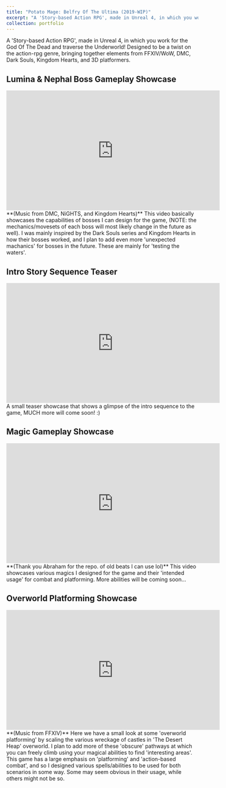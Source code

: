 ```yaml
---
title: "Potato Mage: Belfry Of The Ultima (2019-WIP)"
excerpt: "A 'Story-based Action RPG', made in Unreal 4, in which you work for the God Of The Dead and traverse the Underworld! Designed to be a twist on the action-rpg genre, bringing together elements from FFXIV/WoW, DMC, Dark Souls, Kingdom Hearts, and 3D platformers.<br/><img src='/images/PotatoBelfry/pot_img_000.png'>"
collection: portfolio
---
```

A 'Story-based Action RPG', made in Unreal 4, in which you work for the God Of The Dead and traverse the Underworld! Designed to be a twist on the action-rpg genre, bringing together elements from FFXIV/WoW, DMC, Dark Souls, Kingdom Hearts, and 3D platformers.

Lumina & Nephal Boss Gameplay Showcase
------
<iframe width="560" height="315" src="https://www.youtube.com/embed/Yx-aTCjCRQU" title="YouTube video player" frameborder="0" allow="accelerometer; autoplay; clipboard-write; encrypted-media; gyroscope; picture-in-picture" allowfullscreen></iframe>
**(Music from DMC, NiGHTS, and Kingdom Hearts)**
This video basically showcases the capabilities of bosses I can design for the game, (NOTE: the mechanics/movesets of each boss will most likely change in the future as well). I was mainly inspired by
the Dark Souls series and Kingdom Hearts in how their bosses worked, and I plan to add even more 'unexpected machanics' for bosses in the future. These are mainly for 'testing the waters'.

Intro Story Sequence Teaser
------
<iframe width="560" height="315" src="https://www.youtube.com/embed/1aRGmWDiIjk" title="YouTube video player" frameborder="0" allow="accelerometer; autoplay; clipboard-write; encrypted-media; gyroscope; picture-in-picture" allowfullscreen></iframe>
A small teaser showcase that shows a glimpse of the intro sequence to the game, MUCH more will come soon! :)

Magic Gameplay Showcase
------
<iframe width="560" height="315" src="https://www.youtube.com/embed/Mn4f1QXlnxk" title="YouTube video player" frameborder="0" allow="accelerometer; autoplay; clipboard-write; encrypted-media; gyroscope; picture-in-picture" allowfullscreen></iframe>
**(Thank you Abraham for the repo. of old beats I can use lol)**
This video showcases various magics I designed for the game and their 'intended usage' for combat and platforming. More abilities will be coming soon...

Overworld Platforming Showcase
------
<iframe width="560" height="315" src="https://www.youtube.com/embed/LQTuboIAjiY" title="YouTube video player" frameborder="0" allow="accelerometer; autoplay; clipboard-write; encrypted-media; gyroscope; picture-in-picture" allowfullscreen></iframe>
**(Music from FFXIV)**
Here we have a small look at some 'overworld platforming' by scaling the various wreckage of castles in 'The Desert Heap' overworld. I plan to add more of these 'obscure' pathways at which you can freely
climb using your magical abilities to find 'interesting areas'. This game has a large emphasis on 'platforming' and 'action-based combat', and so I designed various spells/abilities to be used for both 
scenarios in some way. Some may seem obvious in their usage, while others might not be so.